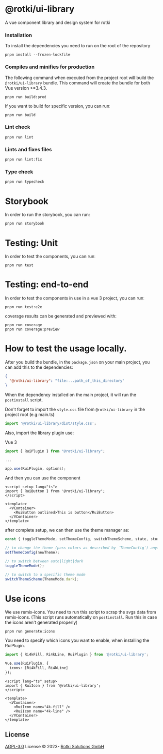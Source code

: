 # @rotki/ui-library

A vue component library and design system for rotki

### Installation

To install the dependencies you need to run on the root of the repository

```
pnpm install --frozen-lockfile
```

### Compiles and minifies for production
The following command when executed from the project root will build the `@rotki/ui-library` bundle.
This command will create the bundle for both Vue version >=3.4.3.
```
pnpm run build:prod
```

If you want to build for specific version, you can run:
```
pnpm run build
```

### Lint check
```
pnpm run lint
```

### Lints and fixes files
```
pnpm run lint:fix
```

### Type check
```
pnpm run typecheck
```

# Storybook
In order to run the storybook, you can run:

```
pnpm run storybook
```

# Testing: Unit
In order to test the components, you can run:

```
pnpm run test
```

# Testing: end-to-end
In order to test the components in use in a vue 3 project, you can run:

```
pnpm run test:e2e
```

coverage results can be generated and previewed with:

```
pnpm run coverage
pnpm run coverage:preview
```


# How to test the usage locally.
After you build the bundle, in the `package.json` on your main project, you can add this to the dependencies:

```json
{
  "@rotki/ui-library": "file:...path_of_this_directory"
}
```

When the dependency installed on the main project, it will run the `postinstall` script.

Don't forget to import the `style.css` file from `@rotki/ui-library` in the project root (e.g main.ts)

```typescript
import '@rotki/ui-library/dist/style.css';
```

Also, import the library plugin use:

Vue 3
```typescript
import { RuiPlugin } from "@rotki/ui-library";

...

app.use(RuiPlugin, options);
```

And then you can use the component 
```vue
<script setup lang="ts">
import { RuiButton } from '@rotki/ui-library';
</script>

<template>
  <VContainer>
    <RuiButton outlined>This is button</RuiButton>
  </VContainer>
</template>
```

after complete setup, we can then use the theme manager as:

```typescript
const { toggleThemeMode, setThemeConfig, switchThemeScheme, state, store } = useRotkiTheme();

// to change the theme (pass colors as described by `ThemeConfig`) anytime:
setThemeConfig(newTheme);

// to switch between auto|light|dark
toggleThemeMode();

// to switch to a specific theme mode
switchThemeScheme(ThemeMode.dark);
```


# Use icons
We use remix-icons. You need to run this script to scrap the svgs data from remix-icons. (This script runs automatically on `postinstall`. Run this in case the icons aren't generated properly)
```
pnpm run generate:icons
```

You need to specify which icons you want to enable, when installing the RuiPlugin.
```typescript
import { Ri4kFill, Ri4kLine, RuiPlugin } from '@rotki/ui-library';

Vue.use(RuiPlugin, {
  icons: [Ri4kFill, Ri4kLine]
});
```

```vue
<script lang="ts" setup>
import { RuiIcon } from '@rotki/ui-library';
</script>

<template>
  <VContainer>
    <RuiIcon name="4k-fill" />
    <RuiIcon name="4k-line" />
  </VContainer>
</template>
```

## License

[AGPL-3.0](./LICENSE) License &copy; 2023- [Rotki Solutions GmbH](https://github.com/rotki)

